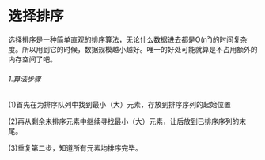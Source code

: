 # 选择排序

选择排序是一种简单直观的排序算法，无论什么数据进去都是O(n²)的时间复杂度。所以用到它的时候，数据规模越小越好。唯一的好处可能就算是不占用额外的内存空间了吧。

###### 1.算法步骤

(1)首先在为排序队列中找到最小（大）元素，存放到排序序列的起始位置

(2)再从剩余未排序元素中继续寻找最小（大）元素，让后放到已排序序列的末尾。

(3)重复第二步，知道所有元素均排序完毕。
